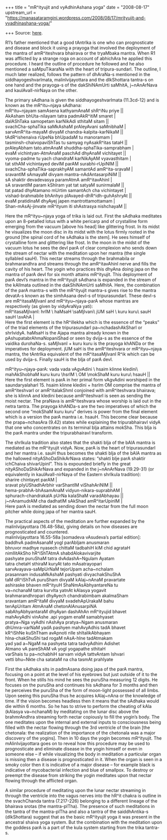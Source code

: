 +++
title = "mR^ityujit and vyAdhinAshana yoga"
date = "2008-08-17"
upstream_url = "https://manasataramgini.wordpress.com/2008/08/17/mrityujit-and-vyadhinashana-yoga/"

+++
Source: [here](https://manasataramgini.wordpress.com/2008/08/17/mrityujit-and-vyadhinashana-yoga/).

R1’s father mentioned that a good tAntrIka is one who can prognosticate
and disease and block it using a prayoga that involved the deployment of
the mantra of amR^iteshvara bhairava or the tryaMbaka mantra. When R1
was afflicted by a strange roga on account of abhichAra he applied this
procedure. I heard the outline of procedure he followed and he also
mentioned a saMpuTikaraNa with the heart of tripura-sundarI. The
outline, I much later realized, follows the pattern of dhAraNa-s
mentioned in the siddhayogeshvarImata, malinIvijayottara and the
dIkShottara tantra-s on one hand and the prayoga-s of the dakShiNAmUrti
saMhitA, j\~nAnArNava and kaulAvalI-nirNaya on the other.

The primary sAdhana is given the siddhayogeshvarImata (11.3cd-12) and is
known as the mR^itu\~njaya sAdhana:  
mR^itu\~njayam samAsena kathyamAnaM shR^iNu priye \|\|  
AkAsham bhUta-nilayam tatra padmAkR^itiM smaret \|  
dalAShTaka samopetam karNikAdi sthitaM sitam \|\|  
svachCha-sphaTika saMkAshaM prAleyAvani saMnibhaM \|  
sarvAmR^ita-mayaM divyaM chandra-kalpita-karNikaM \|\|  
tAdR^ishenaiva rUpeNa bhUpadaM tu manoramam \|  
tasminsh-chaivopaviShTas tu samyag nyAsakR^itas tataH \|\|  
prAleyAbham tato.atmAnaM shuddha-sphaTika-samprabham \|  
evaM vichintyan-AtmAnaM paschAd dhyAnaM vichitayet \|\|  
vyoma-padme tu yach chandraM karNikAyAM vyavasthitam \|  
tat sthAM vichintayed devIM parAM surabhi-rUpiNIM \|\|  
svachCha-sphaTika-saprakhyAM samantAd amR^ita-sravaM \|  
sravantIM sAmayaM divyam mantra-nAdAntasarpiNiM \|\|  
sA shaktir devadevasya paramAtmA amR^itavAhinI \|  
sA sravantIM param kShIram yat tat satyaM sunirmalaM \|\|  
tat patad dhyAtamano mUrtim samantAch cha vichintayet \|  
vishad-brahmabile bhAnhyo plAvayed-dhR^idh-guhAshryAt \|\|  
evaM pratidinaM dhyAyej japen mantrottamottamam \|  
Shan-mAsAj-jinvate mR^ityum iti shAstrasya nishchayaM \|\|

Here the mR^ityu\~njaya yoga of trika is laid out. First the sAdhaka
meditates upon an 8-petalled lotus with a white pericarp and of
crystalline form emerging from the vacuum \[above his head\] like
glittering frost. In its midst he visualizes the moon disc in its midst
with the lotus firmly rooted in the ground \[the spinal cord of he
sAdhaka is the stem\]. He sees himself of crystalline form and
glittering like frost. In the moon in the midst of the vacuum lotus he
sees the devI parA of clear complexion who sends down the stream of
nectar with the meditation upon her mantra (the single syllabled sauH).
This nectar streams through the brahmabila or brahmarandhra and streams
through the amR^itavAhinI nerve and fills the cavity of his heart. The
yogin who practices this dhyAna doing japa on the mantra of parA devI
for six month attains mR^ityujit. This deployment of parA devI’s mantra
in the mR^ityujit sAdhana is expanded in the stream of the kAlImata
outlined in the dakShiNAmUrti saMhitA. Here, the combination of the parA
mantra-s with the mR^ityujit mantra-s gives rise to the mantra devatA-s
known as the simhAsana devI-s of tripurasundarI. These devI-s are
mR^itasaMjIvanI and mR^ityu\~njaya-parA whose mantras are respectively
(as given by vidyAraNya yati):  
mR^itasaMjIvanI: hrIM \\ haMsaH \\saMjIvani\\ jUM saH \\ kuru kuru\\
sauH sauH \\svAhA \|  
Here the first element is the hR^illekha which is the essence of the
“peaks” of the triad elements of the tripurasundarI pa\~nchadashAkSharI
or shrIvidyA. haMsaH is the Ajapa mantra already known in the
pAshupatabrAhmaNopaniShad or seen by dvija-s as the essence of the
vaidika durohaNa-s. saMjIvanI + kuru kuru is the prayoga khANDa or the
imperatives for deployment. jUM saH is the amR^iteshvara or
mR^ityu\~njaya mantra, the tAntrIka equivalent of the mR^itasaMjIvanI
R^ik which can be used by dvija-s. Finally sauH is the bIja of parA
devI.

mR^ityu\~njaya-parA: vada vada vAgvAdini \\ hsaim klinne kledini\\
mahAkShobhaM kuru kuru \\hsrIM \\ OM \\mokShaM kuru kuru\\ hsauH \|\|  
Here the first element is parA in her primal form vAgvAdini worshiped in
the saundaryalaharI 15. hsaim klinne kledini + hsrIm OM comprise the
mantra of amR^iteshvarI or amR^italakShmI conjoined with amR^iteshvara
bhairava; she is klinnA and kledini because amR^iteshvarI is seen as
sending the moist nectar. The praNava is amR^iteshvara whose worship is
laid out in the netra tantra. The prayoga khANDa-s are the two
imperatives of which the second one “mokShaM kuru kuru” derives is power
from the final element which is a version the parA mantra i.e. hsauH.
This become clear because the prapa\~nchasAra (9.42) states while
explaining the tripurabhairavI vidyA that one who concentrates on its
terminal bIja attains mokSha. This bIja is the parA mantra under the
tripurabhairavI transform.

The shrIkula tradition also states that the shakti bIja of the bAlA
mantra is mediated as the mR^ityujit vidyA. Now, parA is the heart of
tripurasundarI and her mantra i.e. sauH thus becomes the shakti bIja of
the bAlA mantra as the hallowed nityAShoDaShikArNava states: “shakti
bIje parA shaktir ichChaiva shivarUpinI”. This is expounded briefly in
the great nityAShoDaShikArNava and expanded in the j\~nAnArNava
(19.29-31) (or equivalently in kaulAvalI-nirNaya of the Eastern shrIkula
tradition):  
sharire chintayet parAM \|  
sravat pIyUShadhArbhir varShantIM viShahAriNIM \|\|  
hema-prabhA-bhAsamAnaM vidyun-nikara-suprabhAM \|  
sphurach-chandrakalA pUrNa kalaShaM varadAbhayau \|\|  
j\~nAnamudrAM cha dadhatIM sAkShad amR^itarUpinIM \|  
Here parA is mediated as sending down the nectar from the full moon
pitcher while doing japa of her mantra sauH.

The practical aspects of the meditation are further expanded by the
malinIvijayottara (16.48-58a), giving details on how diseases are
prognosticated and countered.  
malinIvijayottara 16.55-58a \[somadeva vAsudeva’s partial edition\]:  
baddhvA padmAsanaM yogI parAbIjam anusmaran  
bhruvor madhye nyasech chittaM tadbahiH kiM chid agrataH  
nimIlitAkSho hR^iShTAtmA shabdAlokavivarjite  
pashyate puruShaM tatra dvAdashA\~Ngulam Ayatam  
tatra chetaH sthiraM kuryAt tato mAsatrayopari  
sarvAvayava-saMpUrNaM tejorUpam acha\~nchalam  
prasannam indusaMkAshaM pashyati divyachakShuShA  
taM dR^iShTvA puruSham divyaM kAlaj\~nAnaM pravartate  
ashiraske bhaven mR^ityuH ShaNmAsAbhyantareNa tu  
va\~nchanaM tatra kurvIta yatnAt kAlasya yogavit  
brahmarandhropari dhyAyech chandrabimbam akalmaSham  
sravantam amR^itaM divyaM svadehApUrakaM bahu  
tenApUritam AtmAnaM chetonAlAnusarpiNA  
sabAhyAbhyantaraM dhyAyan dashAhAn mR^ityujid bhavet  
mahAvyAdhi vinAshe .api yogam enaM samabhyaset  
pratya\~Nga vyAdhi nAshAya pratya\~Ngam anusmaran  
dhUmra-varNaM yadA pashyen mahAvyAdhis tadA bhavet  
kR^iShNe kuShTham avApnoti nIle shItalikAbhayam  
hIna-chakShuShi tad rogaM nAsA-hIne tadAtmakam  
yad yad a\~NgaM na pashyeta tatra tadvyAdhim Adishet  
Atmano vA pareShAM vA yogI yogapathe sthitaH  
varShais tu pa\~nchabhiH sarvam vidyA tattvAntam Ishvari  
vetti bhu\~Nkte cha satataM na cha tasmAt prahIyate

First the sAdhaka sits in padmAsana doing japa of the parA mantra,
focusing on a point at the level of his eyebrows but just outside of it
to the front. When he stills his mind he sees the puruSha measuring 12
digits. He focuses on the puruSha and continues his sAdhana for 3 months
and then he perceives the puruSha of the form of moon-light possessed of
all limbs. Upon seeing this puruSha thus he acquires kAlaj\~nAna or the
knowledge of time. If the vision becomes headless then it means that the
sAdhaka would die within 6 months. So he has to strive to perform the
cheating of kAla (kAlasya va\~nchanaM) by meditating on the lunar disc
above the brahmrAndhra streaming forth nectar copiously to fill the
yogin’s body. The one meditates upon the internal and external inputs to
consciousness being filled with the nectar flowing through the 3rd
ventricle of the brain \[the chetonala: the realization of the
importance of the chetonala was a major discovery of the yogins\]. Then
in 10 days the yogin becomes mR^ityujit. The mAlinIvijayottara goes on
to reveal how this procedure may be used to prognosticate and eliminate
disease in the yogin himself or even in someone else – if while
visualizing the body in meditation a particular organ is missing then a
disease is prognosticated in it. When the organ is seen in a smoky color
then it is indicative of a major disease – for example black is
indicative of mycobacterial infection and blue of smallpox. To destroy
or preempt the disease from striking the yogin meditates upon that
nectar flowing through the afflicted organ.

A similar procedure of meditating upon the lunar nectar streaming in
through the ventricle into the vagus nerves into the hR^it chakra is
outline in the svachChanda tantra (7.217-226) belonging to a different
lineage of the bhairava srotas (the mantra-pITha). The presence of such
meditations in the tantra of the mantra-pITha and also a tantra of the
saiddhAntika-s (dIkShottara) suggest that as the basic mR^ityujit yoga
it was present in the ancestral shaiva yoga system. But the combination
with the meditation upon the goddess parA is a part of the kula system
starting from the trika tantra-s.

